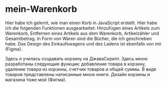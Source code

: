 # mein-Warenkorb

Hier habe ich gelernt, wie man einen Korb in JavaScript erstellt. Hier habe ich die folgenden Funktionen ausgearbeitet: Hinzufügen eines Artikels zum Warenkorb, Entfernen eines Artikels aus dem Warenkorb, Artikelzähler und Gesamtbetrag. In Form von Waren sind die Bücher, die ich geschrieben habe. Das Design des Einkaufswagens und des Ladens ist ebenfalls von mir (Figma).

Здесь я училась создавать корзину на ДжаваСкрипт. Здесь мною разработаны следующие функции: добавление товара в корзину, удаление товара из корзины, счетчик товаров и общей суммы. В виде товаров представлены написанные мною книги. Дизайн корзины и магазина тоже мой (Фигма).
